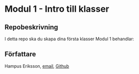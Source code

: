 # Modul 1 - Intro till klasser

## Repobeskrivning

I detta repo ska du skapa dina första klasser
Modul 1 behandlar:


## Författare

Hampus Eriksson, [email](hampus.eriksson@ntig.se), [Github](https://github.com/HampusEriksson)